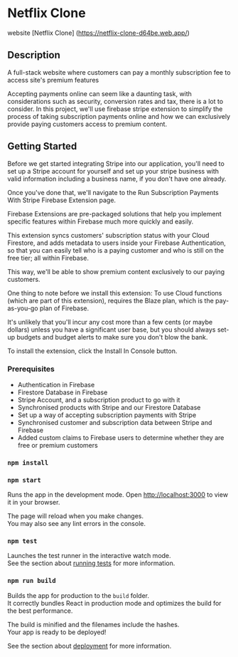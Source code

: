 # Netflix Clone

website [Netflix Clone]
(https://netflix-clone-d64be.web.app/)

## Description

A full-stack website where customers can pay a monthly subscription fee to access site's premium features

Accepting payments online can seem like a daunting task, with considerations such as security, conversion rates and tax, there is a lot to consider.
In this project, we'll use firebase stripe extension to simplify the process of taking subscription payments online and how we can exclusively provide paying customers access to premium content.


## Getting Started

Before we get started integrating Stripe into our application, you'll need to set up a Stripe account for yourself and set up your stripe business with valid information including a business name, if you don't have one already.

Once you've done that, we'll navigate to the Run Subscription Payments With Stripe Firebase Extension page.

Firebase Extensions are pre-packaged solutions that help you implement specific features within Firebase much more quickly and easily.

This extension syncs customers' subscription status with your Cloud Firestore, and adds metadata to users inside your Firebase Authentication, so that you can easily tell who is a paying customer and who is still on the free tier; all within Firebase.

This way, we'll be able to show premium content exclusively to our paying customers.

One thing to note before we install this extension: To use Cloud functions (which are part of this extension), requires the Blaze plan, which is the pay-as-you-go plan of Firebase.

It's unlikely that you'll incur any cost more than a few cents (or maybe dollars) unless you have a significant user base, but you should always set-up budgets and budget alerts to make sure you don't blow the bank.

To install the extension, click the Install In Console button.

### Prerequisites

* Authentication in Firebase
* Firestore Database in Firebase
* Stripe Account, and a subscription product to go with it
* Synchronised products with Stripe and our Firestore Database
* Set up a way of accepting subscription payments with Stripe
* Synchronised customer and subscription data between Stripe and Firebase
* Added custom claims to Firebase users to determine whether they are free or premium customers


### `npm install`

### `npm start`

Runs the app in the development mode.
Open [http://localhost:3000](http://localhost:3000) to view it in your browser.

The page will reload when you make changes.\
You may also see any lint errors in the console.

### `npm test`

Launches the test runner in the interactive watch mode.\
See the section about [running tests](https://facebook.github.io/create-react-app/docs/running-tests) for more information.

### `npm run build`

Builds the app for production to the `build` folder.\
It correctly bundles React in production mode and optimizes the build for the best performance.

The build is minified and the filenames include the hashes.\
Your app is ready to be deployed!

See the section about [deployment](https://facebook.github.io/create-react-app/docs/deployment) for more information.

